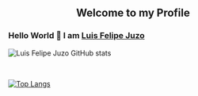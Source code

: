 <p align="center">
 <h2 align="center">Welcome to my Profile</h2>
</p>

### Hello World 👋 I am [Luis Felipe Juzo](https://github.com/felipejuzo02)

![Luis Felipe Juzo GitHub stats](https://github-readme-stats.vercel.app/api?username=felipejuzo02&theme=dark&show_icons=true)

<br>

[![Top Langs](https://github-readme-stats.vercel.app/api/top-langs/?username=felipejuzo02&layout=compact)](https://github.com/anuraghazra/github-readme-stats)

